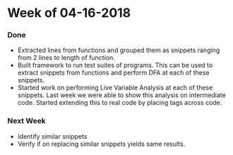 # Week of 04-16-2018

### Done
* Extracted lines from functions and grouped them as snippets ranging from 2 lines to length of function.
* Built framework to run test suites of programs. This can be used to extract snippets from functions and perform DFA at each of these snippets.
* Started work on performing Live Variable Analysis at each of these snippets. Last week we were able to show this analysis on intermediate code. 
Started extending this to real code by placing tags across code.


### Next Week
* Identify similar snippets
* Verify if on replacing similar snippets yields same results.
